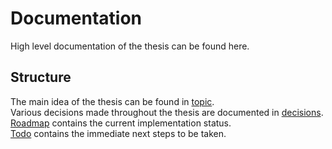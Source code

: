 # Documentation

High level documentation of the thesis can be found here.

## Structure

The main idea of the thesis can be found in [topic](topic.md).  
Various decisions made throughout the thesis are documented in [decisions](decisions/).  
[Roadmap](roadmap.md) contains the current implementation status.  
[Todo](todo.md) contains the immediate next steps to be taken.
